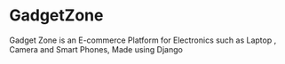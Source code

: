 # GadgetZone
Gadget Zone is an E-commerce Platform for Electronics such as Laptop , Camera and Smart Phones, Made using Django
